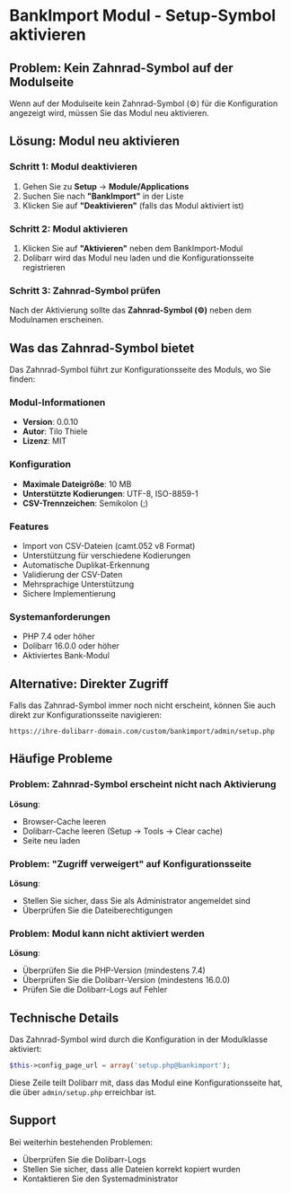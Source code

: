 # BankImport Modul - Setup-Symbol aktivieren

## Problem: Kein Zahnrad-Symbol auf der Modulseite

Wenn auf der Modulseite kein Zahnrad-Symbol (⚙️) für die Konfiguration angezeigt wird, müssen Sie das Modul neu aktivieren.

## Lösung: Modul neu aktivieren

### Schritt 1: Modul deaktivieren

1. Gehen Sie zu **Setup** → **Module/Applications**
2. Suchen Sie nach **"BankImport"** in der Liste
3. Klicken Sie auf **"Deaktivieren"** (falls das Modul aktiviert ist)

### Schritt 2: Modul aktivieren

1. Klicken Sie auf **"Aktivieren"** neben dem BankImport-Modul
2. Dolibarr wird das Modul neu laden und die Konfigurationsseite registrieren

### Schritt 3: Zahnrad-Symbol prüfen

Nach der Aktivierung sollte das **Zahnrad-Symbol (⚙️)** neben dem Modulnamen erscheinen.

## Was das Zahnrad-Symbol bietet

Das Zahnrad-Symbol führt zur Konfigurationsseite des Moduls, wo Sie finden:

### Modul-Informationen
- **Version**: 0.0.10
- **Autor**: Tilo Thiele
- **Lizenz**: MIT

### Konfiguration
- **Maximale Dateigröße**: 10 MB
- **Unterstützte Kodierungen**: UTF-8, ISO-8859-1
- **CSV-Trennzeichen**: Semikolon (;)

### Features
- Import von CSV-Dateien (camt.052 v8 Format)
- Unterstützung für verschiedene Kodierungen
- Automatische Duplikat-Erkennung
- Validierung der CSV-Daten
- Mehrsprachige Unterstützung
- Sichere Implementierung

### Systemanforderungen
- PHP 7.4 oder höher
- Dolibarr 16.0.0 oder höher
- Aktiviertes Bank-Modul

## Alternative: Direkter Zugriff

Falls das Zahnrad-Symbol immer noch nicht erscheint, können Sie auch direkt zur Konfigurationsseite navigieren:

```
https://ihre-dolibarr-domain.com/custom/bankimport/admin/setup.php
```

## Häufige Probleme

### Problem: Zahnrad-Symbol erscheint nicht nach Aktivierung
**Lösung**:
- Browser-Cache leeren
- Dolibarr-Cache leeren (Setup → Tools → Clear cache)
- Seite neu laden

### Problem: "Zugriff verweigert" auf Konfigurationsseite
**Lösung**:
- Stellen Sie sicher, dass Sie als Administrator angemeldet sind
- Überprüfen Sie die Dateiberechtigungen

### Problem: Modul kann nicht aktiviert werden
**Lösung**:
- Überprüfen Sie die PHP-Version (mindestens 7.4)
- Überprüfen Sie die Dolibarr-Version (mindestens 16.0.0)
- Prüfen Sie die Dolibarr-Logs auf Fehler

## Technische Details

Das Zahnrad-Symbol wird durch die Konfiguration in der Modulklasse aktiviert:

```php
$this->config_page_url = array('setup.php@bankimport');
```

Diese Zeile teilt Dolibarr mit, dass das Modul eine Konfigurationsseite hat, die über `admin/setup.php` erreichbar ist.

## Support

Bei weiterhin bestehenden Problemen:
- Überprüfen Sie die Dolibarr-Logs
- Stellen Sie sicher, dass alle Dateien korrekt kopiert wurden
- Kontaktieren Sie den Systemadministrator
